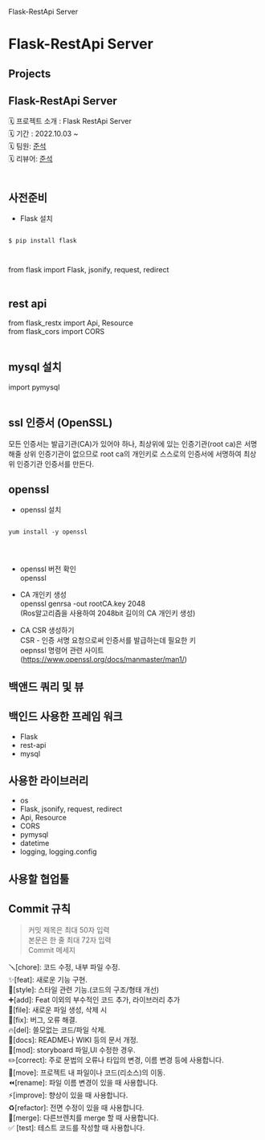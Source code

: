 Flask-RestApi Server

Flask-RestApi Server
=======================

## Projects
## Flask-RestApi Server
🗓 프로젝트 소개 : Flask RestApi Server</br>
🗓 기간 : 2022.10.03 ~   </br>
🗓 팀원:  [준석](https://github.com/dotdotot)</br>
🗓 리뷰어: [준석](https://github.com/dotdotot)</br></br>

## 사전준비
* Flask 설치</br>
<pre>
<code>
$ pip install flask
</pre>
</code>
from flask import Flask, jsonify, request, redirect</br></br>

## rest api </br>
from flask_restx import Api, Resource</br>
from flask_cors import CORS</br></br>

## mysql 설치 </br>
import pymysql</br></br>

## ssl 인증서 (OpenSSL) </br>
모든 인증서는 발급기관(CA)가 있어야 하나, 최상위에 있는 인증기관(root ca)은 서명해줄 상위 인증기관이 없으므로 root ca의 개인키로 스스로의 인증서에 서명하여 최상위 인증기관 인증서를 만든다.

## openssl</br>

* openssl 설치</br>
<pre>
<code>
yum install -y openssl
</pre>
</code>

* openssl 버전 확인</br>
openssl</br>

* CA 개인키 생성</br>
openssl genrsa -out rootCA.key 2048</br>
(Ros알고리즘을 사용하여 2048bit 길이의 CA 개인키 생성)</br>

* CA CSR 생성하기</br>
CSR - 인증 서명 요청으로써 인증서를 발급하는데 필요한 키</br>
oepnssl 명령어 관련 사이트 (https://www.openssl.org/docs/manmaster/man1/)

## 백앤드 쿼리 및  뷰 


## 백인드 사용한  프레임 워크 
* Flask
* rest-api
* mysql

## 사용한 라이브러리
* os
* Flask, jsonify, request, redirect
* Api, Resource
* CORS
* pymysql
* datetime
* logging, logging.config

## 사용할 협업툴 

## Commit 규칙
> 커밋 제목은 최대 50자 입력 </br>
본문은 한 줄 최대 72자 입력 </br>
Commit 메세지 </br>

🪛[chore]: 코드 수정, 내부 파일 수정. </br>
✨[feat]: 새로운 기능 구현. </br>
🎨[style]: 스타일 관련 기능.(코드의 구조/형태 개선) </br>
➕[add]: Feat 이외의 부수적인 코드 추가, 라이브러리 추가 </br>
🔧[file]: 새로운 파일 생성, 삭제 시 </br>
🐛[fix]: 버그, 오류 해결. </br>
🔥[del]: 쓸모없는 코드/파일 삭제. </br>
📝[docs]: README나 WIKI 등의 문서 개정. </br>
💄[mod]: storyboard 파일,UI 수정한 경우. </br>
✏️[correct]: 주로 문법의 오류나 타입의 변경, 이름 변경 등에 사용합니다. </br>
🚚[move]: 프로젝트 내 파일이나 코드(리소스)의 이동. </br>
⏪️[rename]: 파일 이름 변경이 있을 때 사용합니다. </br>
⚡️[improve]: 향상이 있을 때 사용합니다. </br>
♻️[refactor]: 전면 수정이 있을 때 사용합니다. </br>
🔀[merge]: 다른브렌치를 merge 할 때 사용합니다. </br>
✅ [test]: 테스트 코드를 작성할 때 사용합니다. </br>







